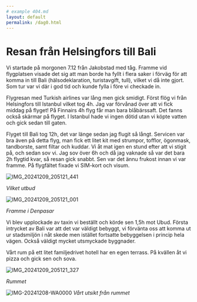 ```yaml
---
# example 404.md
layout: default
permalink: /dag0.html
---
```


# Resan från Helsingfors till Bali

Vi startade på morgonen 7.12 från Jakobstad med tåg. Framme vid flygplatsen visade det sig att man borde ha fyllt i flera saker i förväg för att komma in till Bali (hälsodeklaration, turistavgift, tull), vilket vi då inte gjort. Som tur var vi där i god tid och kunde fylla i före vi checkade in. 

Flygresan med Turkish airlines var lång men gick smidigt. Först flög vi från Helsingfors till Istanbul vilket tog 4h. Jag var förvånad över att vi fick middag på flyget! På Finnairs 4h flyg får man bara blåbärssaft. Det fanns också skärmar på flyget. I Istanbul hade vi ingen dötid utan vi köpte vatten och gick sedan till gaten. 



Flyget till Bali tog 12h, det var länge sedan jag flugit så långt. Servicen var bra även på detta flyg, man fick ett litet kit med strumpor, tofflor, ögonmask, tandborste, samt filtar och kuddar. Vi åt mat igen en stund efter att vi stigit på, och sedan sov vi. Jag sov över 6h och då jag vaknade så var det bara 2h flygtid kvar, så resan gick snabbt. Sen var det ännu frukost innan vi var framme. På flygfältet fixade vi SIM-kort och visum. 

![IMG_20241209_205121_441](https://github.com/user-attachments/assets/26a8403e-6f6d-4fd6-a439-3ae4f433eb98)

_Vilket utbud_


![IMG_20241209_205121_001](https://github.com/user-attachments/assets/003576ab-bcd5-42fb-921b-ed5255e9ee40)

_Framme i Denpasar_


Vi blev upplockade av taxin vi beställt och körde sen 1,5h mot Ubud. Första intrycket av Bali var att det var väldigt bebyggt, vi förvänta oss att komma ut ur stadsmiljön i nåt skede men istället fortsatte bebyggelsen i princip hela vägen. Också väldigt mycket utsmyckade byggnader. 

Vårt rum på ett litet familjedrivet hotell har en egen terrass. På kvällen åt vi pizza och gick sen och sova.

![IMG_20241209_205121_327](https://github.com/user-attachments/assets/e18eea8f-e1f7-46d8-9b90-237ad1d1ce2b)

_Rummet_

![IMG-20241208-WA0000](https://github.com/user-attachments/assets/f2e04e55-4425-48f8-b710-c8b772abcf9c)
_Vårt utsikt från rummet_
